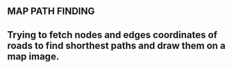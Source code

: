 ## MAP PATH FINDING

## Trying to fetch nodes and edges coordinates of roads to find shorthest paths and draw them on a map image.